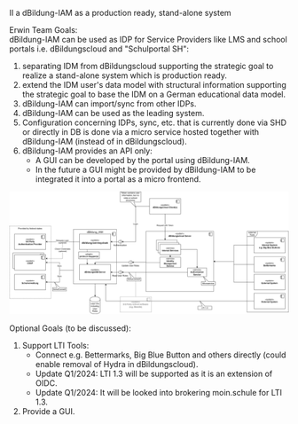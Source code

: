 II a dBildung-IAM as a production ready, stand-alone system

Erwin Team Goals: <br />dBildung-IAM can be used as IDP for Service Providers like LMS and school portals i.e. dBildungscloud and "Schulportal SH":<br />
1. separating IDM from dBildungscloud supporting the strategic goal to realize a stand-alone system which is production ready.
2. extend the IDM user's data model with structural information supporting the strategic goal to base the IDM on a German educational data model.
3. dBildung-IAM can import/sync from other IDPs.
4. dBildung-IAM can be used as the leading system.
5. Configuration concerning IDPs, sync, etc. that is currently done via SHD or directly in DB is done via a micro service hosted together with dBildung-IAM  (instead of in dBildungscloud).
6. dBildung-IAM provides an API only:
    - A GUI can be developed by the portal using dBildung-IAM.
    - In the future a GUI might be provided by dBildung-IAM to be integrated it into a portal as a micro frontend.

![Erwin-Architecture-Iteration-2 Diagramm](img/Erwin-Architecture-Iteration-2.svg)

Optional Goals (to be discussed):
1. Support LTI Tools:
    - Connect e.g. Bettermarks, Big Blue Button and others directly (could enable removal of Hydra in dBildungscloud).
    - Update Q1/2024: LTI 1.3 will be supported as it is an extension of OIDC.
    - Update Q1/2024: It will be looked into brokering moin.schule for LTI 1.3.
2. Provide a GUI.

